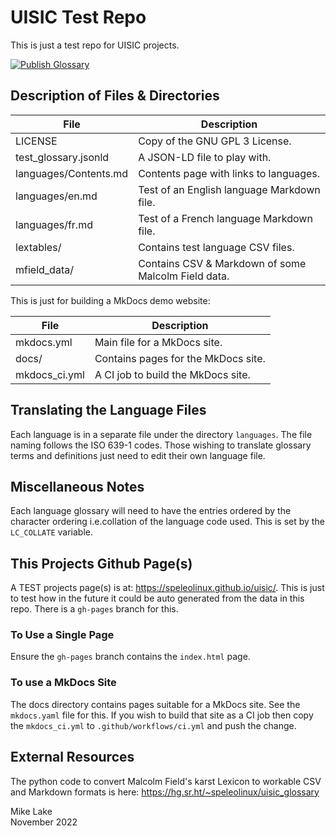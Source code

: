 # UISIC Test Repo

This is just a test repo for UISIC projects.

[![Publish Glossary](https://github.com/speleolinux/uisic/actions/workflows/ci.yml/badge.svg)](https://github.com/speleolinux/uisic/actions/)
&nbsp; &nbsp; 
<!--
![Github Pages](https://github.com/speleolinux/uisic/actions/workflows/ci.yml/badge.svg?branch=gh-pages)
-->


## Description of Files & Directories

| File                  | Description |
| ----                  | ----------- |
| LICENSE               | Copy of the GNU GPL 3 License.             |
| test_glossary.jsonld  | A JSON-LD file to play with.               |
| languages/Contents.md | Contents page with links to languages.     |
| languages/en.md       | Test of an English language Markdown file. |
| languages/fr.md       | Test of a French language Markdown file.   |
| lextables/            | Contains test language CSV files.          |
| mfield_data/          | Contains CSV & Markdown of some Malcolm Field data. | 

This is just for building a MkDocs demo website:

| File                  | Description |
| ----                  | ----------- |
| mkdocs.yml            | Main file for a MkDocs site.               |
| docs/                 | Contains pages for the MkDocs site.        |
| mkdocs_ci.yml         | A CI job to build the MkDocs site.         |

## Translating the Language Files

Each language is in a separate file under the directory `languages`. The file
naming follows the ISO 639-1 codes. Those wishing to translate glossary terms
and definitions just need to edit their own language file.

## Miscellaneous Notes

Each language glossary will need to have the entries ordered by the character
ordering i.e.collation of the language code used. This is set by the `LC_COLLATE`
variable.

## This Projects Github Page(s)

A TEST projects page(s) is at: <https://speleolinux.github.io/uisic/>.
This is just to test how in the future it could be auto generated from
the data in this repo. There is a `gh-pages` branch for this.

### To Use a Single Page

Ensure the `gh-pages` branch contains the `index.html` page.

### To use a MkDocs Site

The docs directory contains pages suitable for a MkDocs site.
See the `mkdocs.yaml` file for this. If you wish to build that site 
as a CI job then copy the `mkdocs_ci.yml` to `.github/workflows/ci.yml`
and push the change.

## External Resources

The python code to convert Malcolm Field's karst Lexicon to workable CSV and
Markdown formats is here: <https://hg.sr.ht/~speleolinux/uisic_glossary>

Mike Lake    
November 2022

